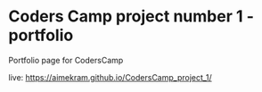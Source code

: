 # Coders Camp project number 1 - portfolio

Portfolio page for CodersCamp

live: https://aimekram.github.io/CodersCamp_project_1/
